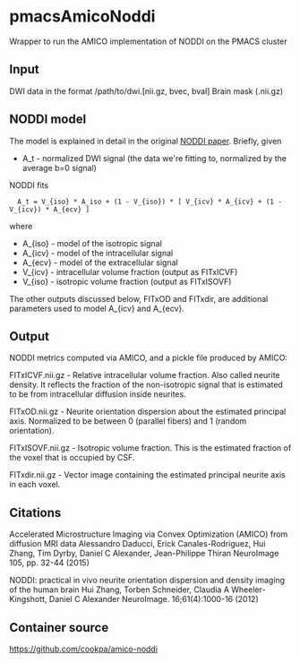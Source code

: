 # pmacsAmicoNoddi
Wrapper to run the AMICO implementation of NODDI on the PMACS cluster

## Input

DWI data in the format /path/to/dwi.[nii.gz, bvec, bval]
Brain mask (.nii.gz)

## NODDI model

The model is explained in detail in the original [NODDI
paper](https://pubmed.ncbi.nlm.nih.gov/22484410/). Briefly, given

* A_t - normalized DWI signal (the data we're fitting to, normalized by the
        average b=0 signal)

NODDI fits

```
  A_t = V_{iso} * A_iso + (1 - V_{iso}) * [ V_{icv} * A_{icv} + (1 - V_{icv}) * A_{ecv} ]
```
where

* A_{iso} - model of the isotropic signal
* A_{icv} - model of the intracellular signal
* A_{ecv} - model of the extracellular signal
* V_{icv} - intracellular volume fraction (output as FITxICVF)
* V_{iso} - isotropic volume fraction (output as FITxISOVF)

The other outputs discussed below, FITxOD and FITxdir, are additional parameters
used to model A_{icv} and A_{ecv}.

## Output

NODDI metrics computed via AMICO, and a pickle file produced by AMICO:

FITxICVF.nii.gz - Relative intracellular volume fraction. Also called neurite
density. It reflects the fraction of the non-isotropic signal that is estimated
to be from intracellular diffusion inside neurites.

FITxOD.nii.gz - Neurite orientation dispersion about the estimated principal axis.
Normalized to be between 0 (parallel fibers) and 1 (random orientation).

FITxISOVF.nii.gz - Isotropic volume fraction. This is the estimated fraction of
the voxel that is occupied by CSF.

FITxdir.nii.gz - Vector image containing the estimated principal neurite axis in
each voxel.

## Citations

Accelerated Microstructure Imaging via Convex Optimization (AMICO) from diffusion MRI data Alessandro Daducci, Erick Canales-Rodriguez, Hui Zhang, Tim Dyrby, Daniel C Alexander, Jean-Philippe Thiran NeuroImage 105, pp. 32-44 (2015)

NODDI: practical in vivo neurite orientation dispersion and density imaging of the human brain Hui Zhang, Torben Schneider, Claudia A Wheeler-Kingshott, Daniel C Alexander NeuroImage. 16;61(4):1000-16 (2012)

## Container source

https://github.com/cookpa/amico-noddi